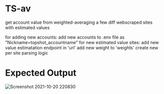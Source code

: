 # TS-av

get account value from weighted-averaging a few diff webscraped sites with estimated values

for adding new accounts:
    add new accounts to .env file as "Nickname=topshot_accountname"
for new estimated value sites:
    add new value estimatation endpoint in 'url'
    add new weight to 'weights'
    create new per site parsing logic

# Expected Output


![Screenshot 2021-10-20 220830](https://user-images.githubusercontent.com/91928992/138198948-1ad857ec-4d40-416e-8cc5-8981b9e969c3.png)
